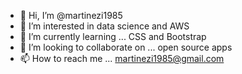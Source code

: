 - 👋 Hi, I’m @martinezi1985
- 👀 I’m interested in data science and AWS
- 🌱 I’m currently learning ... CSS and Bootstrap
- 💞️ I’m looking to collaborate on ... open source apps
- 📫 How to reach me ... martinezi1985@gmail.com

<!---
martinezi1985/martinezi1985 is a ✨ special ✨ repository because its `README.md` (this file) appears on your GitHub profile.
You can click the Preview link to take a look at your changes.
--->
